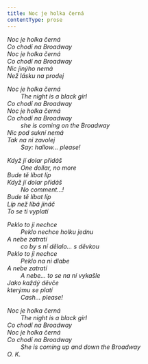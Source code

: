 ```yaml
---
title: Noc je holka černá
contentType: prose
---
```


<section>

_Noc je holka černá  
Co chodí na Broadway  
Noc je holka černá  
Co chodí na Broadway  
Nic jinýho nemá  
Než lásku na prodej_

_Noc je holka černá  
        _The night is a black girl_  
Co chodí na Broadway  
Noc je holka černá  
Co chodí na Broadway  
        _she is coming on the Broadway_  
Nic pod sukní nemá  
Tak na ni zavolej  
        Say: hallow… please!_

_Když jí dolar přidáš  
        _One dollar, no more_  
Bude tě líbat líp  
Když jí dolar přidáš  
        _No comment…!_  
Bude tě líbat líp  
Líp než líbá jináč  
To se ti vyplatí_

_Peklo to ji nechce  
        _Peklo nechce holku jednu_  
A nebe zatratí  
        _co by s ní dělalo… s děvkou_  
Peklo to ji nechce  
        _Peklo na ni dlabe_  
A nebe zatratí  
        _A nebe… to se na ní vykašle_  
Jako každý děvče  
kterýmu se platí  
        _Cash… please!__

_Noc je holka černá  
        _The night is a black girl_  
Co chodí na Broadway  
Noc je holka černá  
Co chodí na Broadway  
        _She is coming up and down the Broadway_  
O. K._

</section>
